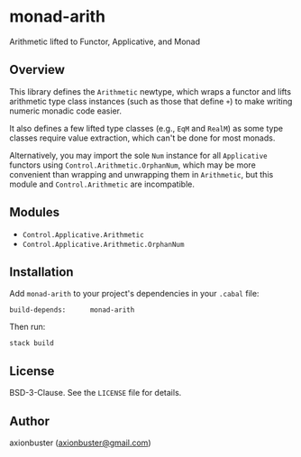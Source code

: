 # monad-arith

Arithmetic lifted to Functor, Applicative, and Monad

## Overview

This library defines the `Arithmetic` newtype, which wraps a functor and lifts arithmetic type class instances (such as those that define `+`) to make writing numeric monadic code easier.

It also defines a few lifted type classes (e.g., `EqM` and `RealM`) as some type classes require value extraction, which can't be done for most monads.

Alternatively, you may import the sole `Num` instance for all `Applicative` functors using `Control.Arithmetic.OrphanNum`, which may be more convenient than wrapping and unwrapping them in `Arithmetic`, but this module and `Control.Arithmetic` are incompatible.

## Modules

- `Control.Applicative.Arithmetic`
- `Control.Applicative.Arithmetic.OrphanNum`

## Installation

Add `monad-arith` to your project's dependencies in your `.cabal` file:

```
build-depends:      monad-arith
```

Then run:

```
stack build
```

## License

BSD-3-Clause. See the `LICENSE` file for details.

## Author

axionbuster (<axionbuster@gmail.com>)

